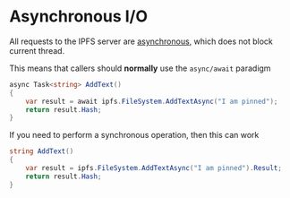﻿# Asynchronous I/O

All requests to the IPFS server are [asynchronous](https://docs.microsoft.com/en-us/dotnet/csharp/async),
which does not block current thread.

This means that callers should **normally** use the `async/await` paradigm

```cs
async Task<string> AddText()
{
	var result = await ipfs.FileSystem.AddTextAsync("I am pinned");
	return result.Hash;
}
```

If you need to perform a synchronous operation, then this can work

```cs
string AddText()
{
	var result = ipfs.FileSystem.AddTextAsync("I am pinned").Result;
	return result.Hash;
}
```